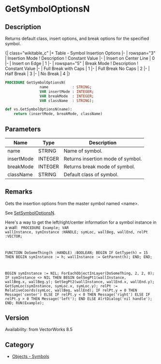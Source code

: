 # GetSymbolOptionsN

## Description
Returns default class, insert  options, and break options for the specified symbol. 

{| class="wikitable_c"
|+ Table - Symbol Insertion Options
|-
| rowspan="3" | Insertion Mode
! Description
! Constant Value
|-
| Insert on Center Line
| 0
|-
| Insert on Edge
| 1
|-
| rowspan="5" | Break Mode
! Description
! Constant Value
|-
| Full Break with Caps
| 1
|-
| Full Break No Caps
| 2
|-
| Half Break
| 3
|-
| No Break
| 4
|}

```pascal
PROCEDURE GetSymbolOptionsN(
				name           : STRING;
				VAR insertMode : INTEGER;
				VAR breakMode  : INTEGER;
				VAR className  : STRING);
```

```python
def vs.GetSymbolOptionsN(name):
    return (insertMode, breakMode, className)
```

## Parameters
|Name|Type|Description|
|---|---|---|
|name|STRING|Name of symbol.|
|insertMode|INTEGER|Returns insertion mode of symbol.|
|breakMode|INTEGER|Returns break mode of symbol.|
|className|STRING|Default class of symbol.|

## Remarks
Gets the insertion options from the master symbol named &lt;name&gt;.

See [SetSymbolOptionsN](SetSymbolOptionsN.md).

Here's a way to get the left/right/center information for a symbol instance in a wall:
<code lang="pas">
PROCEDURE Example;
VAR
wallInstance, symInstance :HANDLE;
symLoc, wallBeg, wallEnd, relPt :VECTOR;

FUNCTION DoSomeThing(h :HANDLE) :BOOLEAN;
BEGIN
IF GetType(h) = 15 THEN BEGIN
symInstance := h;
wallInstance := GetParent(h);
END;
END;

BEGIN
symInstance := NIL;
ForEachObjectInLayer(DoSomeThing, 2, 2, 0);
IF symInstance &lt;&gt; NIL THEN BEGIN
GetSegPt1(wallInstance, wallBeg.x, wallBeg.y);
GetSegPt2(wallInstance, wallEnd.x, wallEnd.y);
GetSymLoc(symInstance, symLoc.x, symLoc.y);
relPt := RelativeCoords(symLoc, wallBeg, wallEnd);
IF relPt.y = 0 THEN Message('center') ELSE
IF relPt.y &lt; 0 THEN Message('right') ELSE
IF relPt.y &gt; 0 THEN Message('left');
END ELSE AlrtDialog('nil handle');
END;
RUN(Example);
</code>

## Version
Availability: from VectorWorks 8.5

## Category
* [Objects - Symbols](../Categories/Objects%20-%20Symbols.md)
